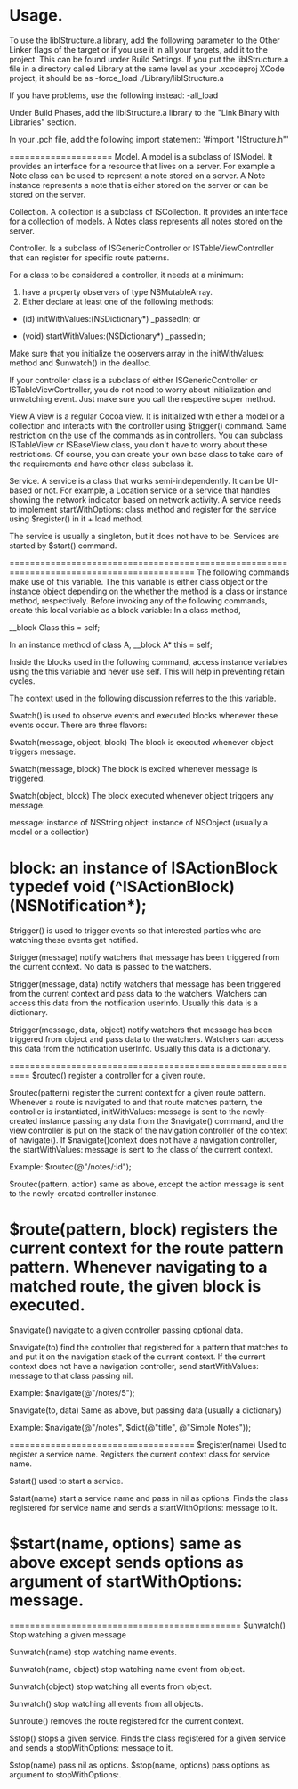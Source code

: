 Usage.
==========

To use the libIStructure.a library, add the following parameter to the
Other Linker flags of the target or if you use it in all your targets, add
it to the project. This can be found under Build Settings.
If you put the libIStructure.a file in a directory called Library at the same
level as your .xcodeproj XCode project, it should be as
-force_load ./Library/libIStructure.a

If you have problems, use the following instead:
-all_load

Under Build Phases, add the libIStructure.a library to the "Link Binary with Libraries" section.

In your .pch file, add the following import statement:
'#import "IStructure.h"'


====================
Model.
A model is a subclass of ISModel.
It provides an interface for a resource that lives on a server.
For example a Note class can be used to represent a note
stored on a server. A Note instance represents a note that is either
stored on the server or can be stored on the server.

Collection.
A collection is a subclass of ISCollection.
It provides an interface for a collection of models.
A Notes class represents all notes stored on the server.


Controller.
Is a subclass of ISGenericController or ISTableViewController
that can register for specific route patterns.

For a class to be considered a controller, it needs at a minimum:
1) have a property observers of type NSMutableArray.
2) Either declare at least one of the following methods:

- (id) initWithValues:(NSDictionary*) _passedIn;
or
+ (void) startWithValues:(NSDictionary*) _passedIn;

Make sure that you initialize the observers array in the initWithValues: method
and $unwatch() in the dealloc.

If your controller class is a subclass of either ISGenericController or ISTableViewController, you do not need to worry about initialization and unwatching event. Just make sure you call the respective super method.

View
A view is a regular Cocoa view. It is initialized with either a model or a collection and interacts with the controller using $trigger() command.
Same restriction on the use of the commands as in controllers. You can subclass ISTableView or ISBaseView class, you don't have to worry about these restrictions.
Of course, you can create your own base class to take care of the requirements and have other class subclass it.


Service.
A service is a class that works semi-independently. It can be UI-based or not.
For example, a Location service or a service that handles showing the
network indicator based on network activity.
A service needs to implement startWithOptions: class method and register for
the service using $register() in it + load method.

The service is usually a singleton, but it does not have to be.
Services are started by $start() command.


==========================================================================================
The following commands make use of this variable.
The this variable is either class object or the instance object
depending on the whether the method is a class or instance method,
respectively. Before invoking any of the following commands, create this
local variable as a block variable:
In a class method,

__block Class this = self;

In an instance method of class A,
__block A* this = self;

Inside the blocks used in the following command, access instance variables
using the this variable and never use self. This will help in preventing retain cycles.

The context used in the following discussion referres to the this variable.


$watch() is used to observe events and executed blocks whenever
these events occur. There are three flavors:

$watch(message, object, block)
The block is executed whenever object triggers message.

$watch(message, block)
The block is excited whenever message is triggered.

$watch(object, block)
The block executed whenever object triggers any message.

message: instance of NSString
object: instance of NSObject (usually a model or a collection)

block: an instance of ISActionBlock
typedef void (^ISActionBlock)(NSNotification*);
==========================================================

$trigger() is used to trigger events so that interested parties who are watching these events get notified.

$trigger(message)
notify watchers that message has been triggered from the current context.
No data is passed to the watchers.

$trigger(message, data)
notify watchers that message has been triggered from the current context and pass data to the watchers. Watchers can access this data from the notification userInfo.
Usually this data is a dictionary.

$trigger(message, data, object)
notify watchers that message has been triggered from object and pass data to the watchers. Watchers can access this data from the notification userInfo.
Usually this data is a dictionary.

==========================================================
$routec()
register a controller for a given route.

$routec(pattern)
register the current context for a given route pattern. Whenever a route is navigated to and that route matches pattern, the controller is instantiated,
initWithValues: message is sent to the newly-created instance passing any data from the $navigate() command, and the view controller is put on the stack of the navigation controller of the context of navigate(). If $navigate()context does not have a navigation controller, the startWithValues: message is sent to the class of the current context.

Example:
$routec(@"/notes/:id");


$routec(pattern, action)
same as above, except the action message is sent to the newly-created controller instance.


$route(pattern, block)
registers the current context for the route pattern pattern.
Whenever navigating to a matched route, the given block is executed.
==========================================

$navigate()
navigate to a given controller passing optional data.

$navigate(to)
find the controller that registered for a pattern that matches to and put it on the navigation stack of the current context. If the current context does not have a navigation controller, send startWithValues: message to that class passing nil.

Example:
$navigate(@"/notes/5");

$navigate(to, data)
Same as above, but passing data (usually a dictionary)

Example:
$navigate(@"/notes", $dict(@"title", @"Simple Notes"));

====================================
$register(name)
Used to register a service name.
Registers the current context class for service name.

$start()
used to start a service.

$start(name)
start a service name and pass in nil as options.
Finds the class registered for service name and
sends a startWithOptions: message to it.

$start(name, options)
same as above except sends options as argument of
startWithOptions: message.
=============================================
=============================================
$unwatch()
Stop watching a given message

$unwatch(name)
stop watching name events.

$unwatch(name, object)
stop watching name event from object.

$unwatch(object)
stop watching all events from object.

$unwatch()
stop watching all events from all objects.



$unroute()
removes the route registered for the current context.


$stop()
stops a given service. Finds the class registered for a given service and
sends a stopWithOptions: message to it.

$stop(name)
pass nil as options.
$stop(name, options)
pass options as argument to stopWithOptions:.